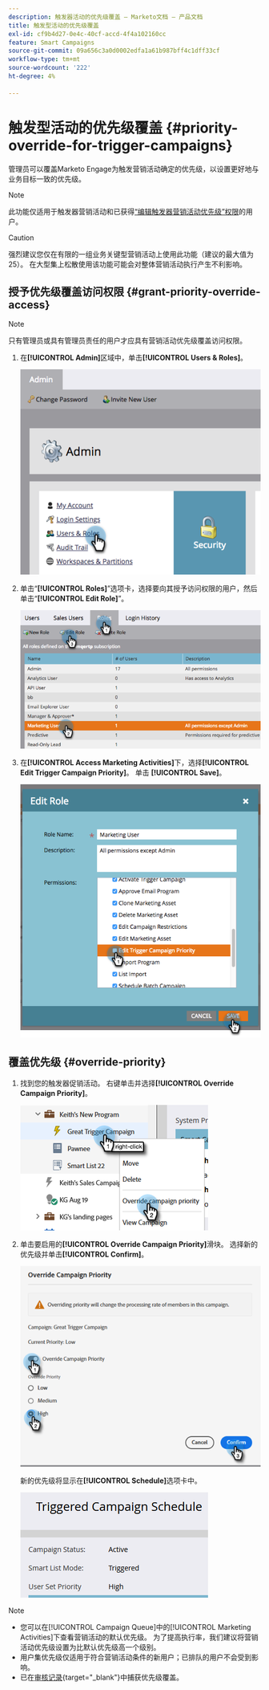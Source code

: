 ```yaml
---
description: 触发器活动的优先级覆盖 — Marketo文档 — 产品文档
title: 触发型活动的优先级覆盖
exl-id: cf9b4d27-0e4c-40cf-accd-4f4a102160cc
feature: Smart Campaigns
source-git-commit: 09a656c3a0d0002edfa1a61b987bff4c1dff33cf
workflow-type: tm+mt
source-wordcount: '222'
ht-degree: 4%

---
```


# 触发型活动的优先级覆盖 {#priority-override-for-trigger-campaigns}

管理员可以覆盖Marketo Engage为触发营销活动确定的优先级，以设置更好地与业务目标一致的优先级。

>[!NOTE]
>
>此功能仅适用于触发器营销活动和已获得[“编辑触发器营销活动优先级”权限](#grant-priority-override-access)的用户。

>[!CAUTION]
>
>强烈建议您仅在有限的一组业务关键型营销活动上使用此功能（建议的最大值为25）。 在大型集上松散使用该功能可能会对整体营销活动执行产生不利影响。

## 授予优先级覆盖访问权限 {#grant-priority-override-access}

>[!NOTE]
>
>只有管理员或具有管理员责任的用户才应具有营销活动优先级覆盖访问权限。

1. 在&#x200B;**[!UICONTROL Admin]**&#x200B;区域中，单击&#x200B;**[!UICONTROL Users & Roles]**。

   ![](assets/priority-override-for-trigger-campaigns-1.png)

1. 单击“**[!UICONTROL Roles]**”选项卡，选择要向其授予访问权限的用户，然后单击“**[!UICONTROL Edit Role]**”。

   ![](assets/priority-override-for-trigger-campaigns-2.png)

1. 在&#x200B;**[!UICONTROL Access Marketing Activities]**&#x200B;下，选择&#x200B;**[!UICONTROL Edit Trigger Campaign Priority]**。 单击 **[!UICONTROL Save]**。

   ![](assets/priority-override-for-trigger-campaigns-3.png)

## 覆盖优先级 {#override-priority}

1. 找到您的触发器促销活动。 右键单击并选择&#x200B;**[!UICONTROL Override Campaign Priority]**。

   ![](assets/priority-override-for-trigger-campaigns-4.png)

1. 单击要启用的&#x200B;**[!UICONTROL Override Campaign Priority]**&#x200B;滑块。 选择新的优先级并单击&#x200B;**[!UICONTROL Confirm]**。

   ![](assets/priority-override-for-trigger-campaigns-5.png)

   新的优先级将显示在&#x200B;**[!UICONTROL Schedule]**&#x200B;选项卡中。

   ![](assets/priority-override-for-trigger-campaigns-6.png)

>[!NOTE]
>
>* 您可以在[!UICONTROL Campaign Queue]中的[!UICONTROL Marketing Activities]下查看营销活动的默认优先级。 为了提高执行率，我们建议将营销活动优先级设置为比默认优先级高一个级别。
>* 用户集优先级仅适用于符合营销活动条件的新用户；已排队的用户不会受到影响。
>* 已在[审核记录](/help/marketo/product-docs/administration/audit-trail/audit-trail-overview.md){target="_blank"}中捕获优先级覆盖。
